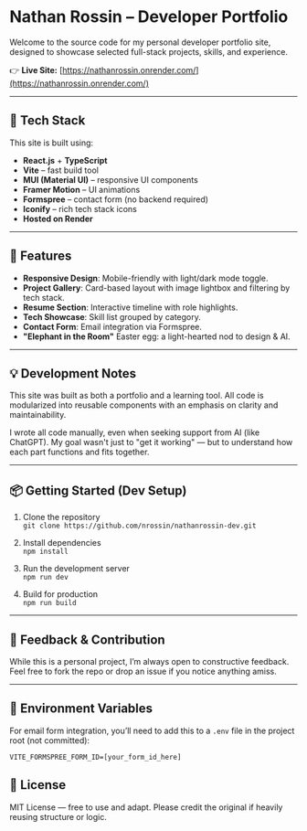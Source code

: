 # Nathan Rossin – Developer Portfolio

Welcome to the source code for my personal developer portfolio site, designed to showcase selected full-stack projects,
skills, and experience.

👉 **Live Site:** [https://nathanrossin.onrender.com/](https://nathanrossin.onrender.com/)

---

## 🧰 Tech Stack

This site is built using:

- **React.js** + **TypeScript**
- **Vite** – fast build tool
- **MUI (Material UI)** – responsive UI components
- **Framer Motion** – UI animations
- **Formspree** – contact form (no backend required)
- **Iconify** – rich tech stack icons
- **Hosted on Render**

---

## 🚀 Features

- **Responsive Design**: Mobile-friendly with light/dark mode toggle.
- **Project Gallery**: Card-based layout with image lightbox and filtering by tech stack.
- **Resume Section**: Interactive timeline with role highlights.
- **Tech Showcase**: Skill list grouped by category.
- **Contact Form**: Email integration via Formspree.
- **"Elephant in the Room"** Easter egg: a light-hearted nod to design & AI.

---

## 💡 Development Notes

This site was built as both a portfolio and a learning tool. All code is modularized into reusable components with an
emphasis on clarity and maintainability.

I wrote all code manually, even when seeking support from AI (like ChatGPT). My goal wasn't just to "get it working" —
but to understand how each part functions and fits together.

---

## 📦 Getting Started (Dev Setup)

1. Clone the repository  
   `git clone https://github.com/nrossin/nathanrossin-dev.git`

2. Install dependencies  
   `npm install`

3. Run the development server  
   `npm run dev`

4. Build for production  
   `npm run build`

---

## 🧪 Feedback & Contribution

While this is a personal project, I’m always open to constructive feedback. Feel free to fork the repo or drop an issue
if you notice anything amiss.

---

## 🔐 Environment Variables

For email form integration, you’ll need to add this to a `.env` file in the project root (not committed):

`VITE_FORMSPREE_FORM_ID=[your_form_id_here]`

## 📄 License

MIT License — free to use and adapt. Please credit the original if heavily reusing structure or logic.

